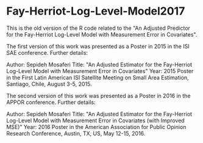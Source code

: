 # Fay-Herriot-Log-Level-Model2017

This is the old version of the R code related to the "An Adjusted Predictor for the Fay-Herriot Log-Level Model with Measurement Error in Covariates".

The first version of this work was presented as a Poster in 2015 in the ISI SAE conference. Further details:

Author: Sepideh Mosaferi
Title: "An Adjusted Estimator for the Fay-Herriot Log-Level Model with Measurement Error in Covariates" 
Year: 2015
Poster in the First Latin American ISI Satellite Meeting on Small Area Estimation, Santiago, Chile, August 3-5, 2015.

The second version of this work was presented as a Poster in 2016 in the APPOR conference. Further details:

Author: Sepideh Mosaferi
Title: "An Adjusted Estimator for the Fay-Herriot Log-Level Model with Measurement Error in Covariates (with Improved MSE)" 
Year: 2016
Poster in the American Association for Public Opinion Research Conference, Austin, TX, US, May 12-15, 2016.
